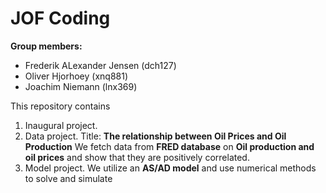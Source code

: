 # JOF Coding

**Group members:**
- Frederik ALexander Jensen (dch127)
- Oliver Hjorhoey (xnq881)
- Joachim Niemann (lnx369)

This repository contains  
1. Inaugural project. 
2. Data project. Title: **The relationship between Oil Prices and Oil Production** We fetch data from **FRED database** on **Oil production and oil prices** and show that they are positively correlated. 
3. Model project. We utilize an **AS/AD model** and use numerical methods to solve and simulate
